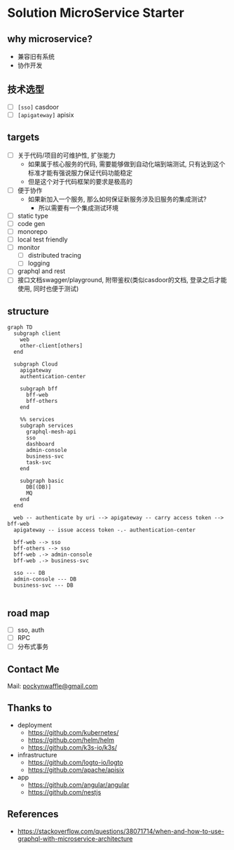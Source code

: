 # Solution MicroService Starter

## why microservice?

- 兼容旧有系统
- 协作开发

## 技术选型

- [ ] `[sso]` casdoor
- [ ] `[apigateway]` apisix

## targets

- [ ] 关于代码/项目的可维护性, 扩张能力
  - 如果属于核心服务的代码, 需要能够做到自动化端到端测试, 只有达到这个标准才能有强说服力保证代码功能稳定
  - 但是这个对于代码框架的要求是极高的
- [ ] 便于协作
  - 如果新加入一个服务, 那么如何保证新服务涉及旧服务的集成测试?
    - 所以需要有一个集成测试环境
- [ ] static type
- [ ] code gen
- [ ] monorepo
- [ ] local test friendly
- [ ] monitor
  - [ ] distributed tracing
  - [ ] logging
- [ ] graphql and rest
- [ ] 接口文档swagger/playground, 附带鉴权(类似casdoor的文档, 登录之后才能使用, 同时也便于测试)

## structure

```mermaid
graph TD
  subgraph client
    web
    other-client[others]
  end

  subgraph Cloud
    apigateway
    authentication-center

    subgraph bff
      bff-web
      bff-others
    end

    %% services
    subgraph services
      graphql-mesh-api
      sso
      dashboard
      admin-console
      business-svc
      task-svc
    end

    subgraph basic
      DB[(DB)]
      MQ
    end
  end

  web -- authenticate by uri --> apigateway -- carry access token --> bff-web
  apigateway -- issue access token -.- authentication-center

  bff-web --> sso
  bff-others --> sso
  bff-web .-> admin-console
  bff-web .-> business-svc

  sso --- DB
  admin-console --- DB
  business-svc --- DB
 

```

## road map

- [ ] sso, auth
- [ ] RPC
- [ ] 分布式事务

## Contact Me

Mail: pockynwaffle@gmail.com

## Thanks to

- deployment
  - https://github.com/kubernetes/
  - https://github.com/helm/helm
  - https://github.com/k3s-io/k3s/
- infrastructure
  - https://github.com/logto-io/logto
  - https://github.com/apache/apisix
- app
  - https://github.com/angular/angular
  - https://github.com/nestjs

## References

- <https://stackoverflow.com/questions/38071714/when-and-how-to-use-graphql-with-microservice-architecture>
